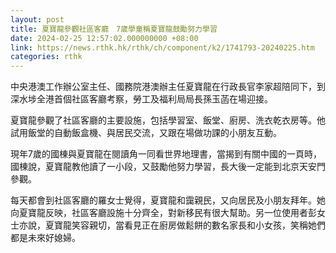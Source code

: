 ```yaml
---
layout: post
title: 夏寶龍參觀社區客廳　7歲學童稱夏寶龍鼓勵努力學習
date: 2024-02-25 12:57:02.000000000 +08:00
link: https://news.rthk.hk/rthk/ch/component/k2/1741793-20240225.htm
categories: rthk
---
```


中央港澳工作辦公室主任、國務院港澳辦主任夏寶龍在行政長官李家超陪同下，到深水埗全港首個社區客廳考察，勞工及福利局局長孫玉菡在場迎接。

夏寶龍參觀了社區客廳的主要設施，包括學習室、飯堂、廚房、洗衣乾衣房等。他試用飯堂的自動飯盒機、與居民交流，又跟在場做功課的小朋友互動。

現年7歲的國棟與夏寶龍在閱讀角一同看世界地理書，當揭到有關中國的一頁時，國棟說，夏寶龍教他讀了一小段，又鼓勵他努力學習，長大後一定能到北京天安門參觀。

每天都會到社區客廳的羅女士覺得，夏寶龍和靄親民，又向居民及小朋友拜年。她向夏寶龍反映，社區客廳設施十分齊全，對新移民有很大幫助。另一位使用者彭女士亦說，夏寶龍笑容親切，當看見正在廚房做鬆餅的數名家長和小女孩，笑稱她們都是未來好媳婦。
